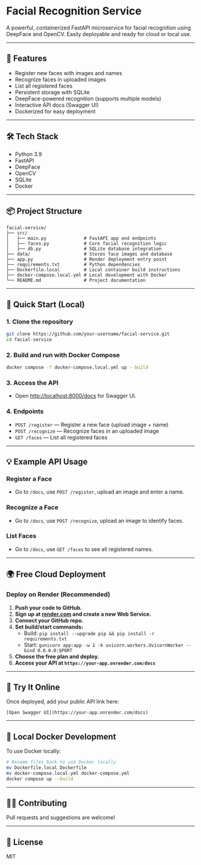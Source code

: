 # Facial Recognition Service

A powerful, containerized FastAPI microservice for facial recognition using DeepFace and OpenCV. Easily deployable and ready for cloud or local use.

---

## 🌟 Features
- Register new faces with images and names
- Recognize faces in uploaded images
- List all registered faces
- Persistent storage with SQLite
- DeepFace-powered recognition (supports multiple models)
- Interactive API docs (Swagger UI)
- Dockerized for easy deployment

---

## 🛠️ Tech Stack
- Python 3.9
- FastAPI
- DeepFace
- OpenCV
- SQLite
- Docker

---

## 📦 Project Structure
```
facial-service/
├── src/
│   ├── main.py              # FastAPI app and endpoints
│   ├── faces.py             # Core facial recognition logic
│   ├── db.py                # SQLite database integration
├── data/                    # Stores face images and database
├── app.py                   # Render deployment entry point
├── requirements.txt         # Python dependencies
├── Dockerfile.local         # Local container build instructions
├── docker-compose.local.yml # Local development with Docker
└── README.md                # Project documentation
```

---

## 🚀 Quick Start (Local)

### 1. Clone the repository
```sh
git clone https://github.com/your-username/facial-service.git
cd facial-service
```

### 2. Build and run with Docker Compose
```sh
docker compose -f docker-compose.local.yml up --build
```

### 3. Access the API
- Open [http://localhost:8000/docs](http://localhost:8000/docs) for Swagger UI.

### 4. Endpoints
- `POST /register` — Register a new face (upload image + name)
- `POST /recognize` — Recognize faces in an uploaded image
- `GET /faces` — List all registered faces

---

## 💡 Example API Usage

### Register a Face
- Go to `/docs`, use `POST /register`, upload an image and enter a name.

### Recognize a Face
- Go to `/docs`, use `POST /recognize`, upload an image to identify faces.

### List Faces
- Go to `/docs`, use `GET /faces` to see all registered names.

---

## 🌍 Free Cloud Deployment

### Deploy on Render (Recommended)
1. **Push your code to GitHub.**
2. **Sign up at [render.com](https://render.com) and create a new Web Service.**
3. **Connect your GitHub repo.**
4. **Set build/start commands:**
   - Build: `pip install --upgrade pip && pip install -r requirements.txt`
   - Start: `gunicorn app:app -w 1 -k uvicorn.workers.UvicornWorker --bind 0.0.0.0:$PORT`
5. **Choose the free plan and deploy.**
6. **Access your API at `https://your-app.onrender.com/docs`**

---

## 📢 Try It Online
Once deployed, add your public API link here:
```
[Open Swagger UI](https://your-app.onrender.com/docs)
```

---

## 🐳 Local Docker Development

To use Docker locally:
```bash
# Rename files back to use Docker locally
mv Dockerfile.local Dockerfile
mv docker-compose.local.yml docker-compose.yml
docker compose up --build
```

---

## 🧑‍💻 Contributing
Pull requests and suggestions are welcome!

---

## 📄 License
MIT
